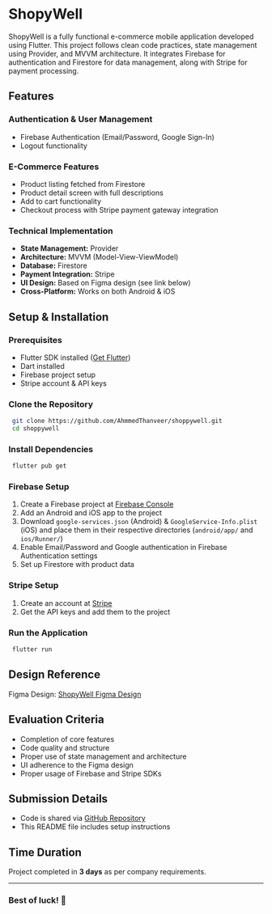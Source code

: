 # ShopyWell

ShopyWell is a fully functional e-commerce mobile application developed using Flutter. This project follows clean code practices, state management using Provider, and MVVM architecture. It integrates Firebase for authentication and Firestore for data management, along with Stripe for payment processing.

## Features

### **Authentication & User Management**
- Firebase Authentication (Email/Password, Google Sign-In)
- Logout functionality

### **E-Commerce Features**
- Product listing fetched from Firestore
- Product detail screen with full descriptions
- Add to cart functionality
- Checkout process with Stripe payment gateway integration

### **Technical Implementation**
- **State Management:** Provider
- **Architecture:** MVVM (Model-View-ViewModel)
- **Database:** Firestore
- **Payment Integration:** Stripe
- **UI Design:** Based on Figma design (see link below)
- **Cross-Platform:** Works on both Android & iOS

## Setup & Installation

### **Prerequisites**
- Flutter SDK installed ([Get Flutter](https://flutter.dev/docs/get-started/install))
- Dart installed
- Firebase project setup
- Stripe account & API keys

### **Clone the Repository**
```sh
 git clone https://github.com/AhmmedThanveer/shoppywell.git
 cd shoppywell
```

### **Install Dependencies**
```sh
 flutter pub get
```

### **Firebase Setup**
1. Create a Firebase project at [Firebase Console](https://console.firebase.google.com/)
2. Add an Android and iOS app to the project
3. Download `google-services.json` (Android) & `GoogleService-Info.plist` (iOS) and place them in their respective directories (`android/app/` and `ios/Runner/`)
4. Enable Email/Password and Google authentication in Firebase Authentication settings
5. Set up Firestore with product data

### **Stripe Setup**
1. Create an account at [Stripe](https://stripe.com/)
2. Get the API keys and add them to the project

### **Run the Application**
```sh
 flutter run
```

## Design Reference
Figma Design: [ShopyWell Figma Design](https://www.figma.com/design/H63EWkcBYgItXxpB5542Cy/Flutter-Task---Shopywell---E-Commerce?node-id=0-1&p=f&t=JKgW69uFRzTLJhaw-0)

## Evaluation Criteria
- Completion of core features
- Code quality and structure
- Proper use of state management and architecture
- UI adherence to the Figma design
- Proper usage of Firebase and Stripe SDKs

## Submission Details
- Code is shared via [GitHub Repository](https://github.com/AhmmedThanveer/shoppywell)
- This README file includes setup instructions

## Time Duration
Project completed in **3 days** as per company requirements.

---

### Best of luck! 🚀

